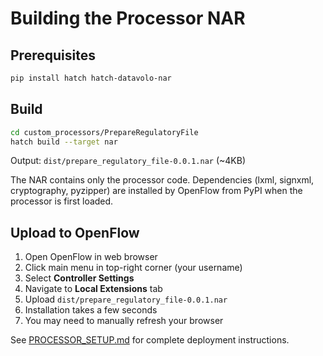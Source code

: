 # Building the Processor NAR

## Prerequisites

```bash
pip install hatch hatch-datavolo-nar
```

## Build

```bash
cd custom_processors/PrepareRegulatoryFile
hatch build --target nar
```

Output: `dist/prepare_regulatory_file-0.0.1.nar` (~4KB)

The NAR contains only the processor code. Dependencies (lxml, signxml, cryptography, pyzipper) are installed by OpenFlow from PyPI when the processor is first loaded.

## Upload to OpenFlow

1. Open OpenFlow in web browser
2. Click main menu in top-right corner (your username)
3. Select **Controller Settings**
4. Navigate to **Local Extensions** tab
5. Upload `dist/prepare_regulatory_file-0.0.1.nar`
6. Installation takes a few seconds
7. You may need to manually refresh your browser

See [PROCESSOR_SETUP.md](../../PROCESSOR_SETUP.md) for complete deployment instructions.
